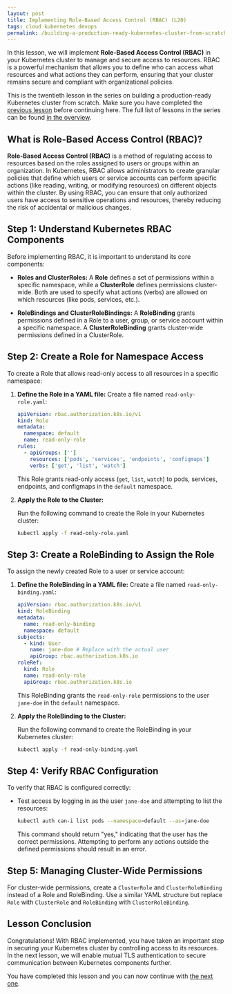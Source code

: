 ```yaml
---
layout: post
title: Implementing Role-Based Access Control (RBAC) (L20)
tags: cloud kubernetes devops
permalink: /building-a-production-ready-kubernetes-cluster-from-scratch/lesson-20
---
```


In this lesson, we will implement **Role-Based Access Control (RBAC)** in your
Kubernetes cluster to manage and secure access to resources. RBAC is a powerful
mechanism that allows you to define who can access what resources and what
actions they can perform, ensuring that your cluster remains secure and
compliant with organizational policies.

This is the twentieth lesson in the series on building a production-ready
Kubernetes cluster from scratch. Make sure you have completed the
[previous lesson](/building-a-production-ready-kubernetes-cluster-from-scratch/lesson-19)
before continuing here. The full list of lessons in the series can be found
[in the overview](/building-a-production-ready-kubernetes-cluster-from-scratch).

## What is Role-Based Access Control (RBAC)?

**Role-Based Access Control (RBAC)** is a method of regulating access to
resources based on the roles assigned to users or groups within an organization.
In Kubernetes, RBAC allows administrators to create granular policies that
define which users or service accounts can perform specific actions (like
reading, writing, or modifying resources) on different objects within the
cluster. By using RBAC, you can ensure that only authorized users have access to
sensitive operations and resources, thereby reducing the risk of accidental or
malicious changes.

## Step 1: Understand Kubernetes RBAC Components

Before implementing RBAC, it is important to understand its core components:

- **Roles and ClusterRoles:** A **Role** defines a set of permissions within a
  specific namespace, while a **ClusterRole** defines permissions cluster-wide.
  Both are used to specify what actions (verbs) are allowed on which resources
  (like pods, services, etc.).

- **RoleBindings and ClusterRoleBindings:** A **RoleBinding** grants permissions
  defined in a Role to a user, group, or service account within a specific
  namespace. A **ClusterRoleBinding** grants cluster-wide permissions defined in
  a ClusterRole.

## Step 2: Create a Role for Namespace Access

To create a Role that allows read-only access to all resources in a specific
namespace:

1. **Define the Role in a YAML file:** Create a file named
   `read-only-role.yaml`:

   ```yaml
   apiVersion: rbac.authorization.k8s.io/v1
   kind: Role
   metadata:
     namespace: default
     name: read-only-role
   rules:
     - apiGroups: ['']
       resources: ['pods', 'services', 'endpoints', 'configmaps']
       verbs: ['get', 'list', 'watch']
   ```

   This Role grants read-only access (`get`, `list`, `watch`) to pods, services,
   endpoints, and configmaps in the `default` namespace.

2. **Apply the Role to the Cluster:**

   Run the following command to create the Role in your Kubernetes cluster:

   ```bash
   kubectl apply -f read-only-role.yaml
   ```

## Step 3: Create a RoleBinding to Assign the Role

To assign the newly created Role to a user or service account:

1. **Define the RoleBinding in a YAML file:** Create a file named
   `read-only-binding.yaml`:

   ```yaml
   apiVersion: rbac.authorization.k8s.io/v1
   kind: RoleBinding
   metadata:
     name: read-only-binding
     namespace: default
   subjects:
     - kind: User
       name: jane-doe # Replace with the actual user
       apiGroup: rbac.authorization.k8s.io
   roleRef:
     kind: Role
     name: read-only-role
     apiGroup: rbac.authorization.k8s.io
   ```

   This RoleBinding grants the `read-only-role` permissions to the user
   `jane-doe` in the `default` namespace.

2. **Apply the RoleBinding to the Cluster:**

   Run the following command to create the RoleBinding in your Kubernetes
   cluster:

   ```bash
   kubectl apply -f read-only-binding.yaml
   ```

## Step 4: Verify RBAC Configuration

To verify that RBAC is configured correctly:

- Test access by logging in as the user `jane-doe` and attempting to list the
  resources:

  ```bash
  kubectl auth can-i list pods --namespace=default --as=jane-doe
  ```

  This command should return "yes," indicating that the user has the correct
  permissions. Attempting to perform any actions outside the defined permissions
  should result in an error.

## Step 5: Managing Cluster-Wide Permissions

For cluster-wide permissions, create a `ClusterRole` and `ClusterRoleBinding`
instead of a Role and RoleBinding. Use a similar YAML structure but replace
`Role` with `ClusterRole` and `RoleBinding` with `ClusterRoleBinding`.

## Lesson Conclusion

Congratulations! With RBAC implemented, you have taken an important step in
securing your Kubernetes cluster by controlling access to its resources. In the
next lesson, we will enable mutual TLS authentication to secure communication
between Kubernetes components further.

You have completed this lesson and you can now continue with
[the next one](/building-a-production-ready-kubernetes-cluster-from-scratch/lesson-21).
